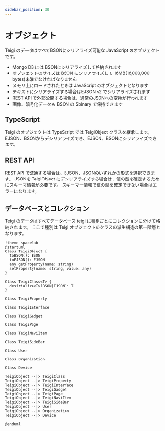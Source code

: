 ```yaml
---
sidebar_position: 30
---
```


# オブジェクト

Teigi のデータはすべてBSONにシリアライズ可能な JavaScript のオブジェクトです。
* Mongo DB には BSONにシリアライズして格納されます
* オブジェクトのサイズは BSON にシリアライズして  16MB(16,000,000 bytes)未満でなければなりません
* メモリ上にロードされたときは JavaScript のオブジェクトとなります
* テキストにシリアライズする場合はEJSON v2 でシリアライズされます
* REST API で外部公開する場合は、通常のJSONへの変換が行われます
* 画像、暗号化データも BSON の $binary で保持できます

## TypeScript

Teigi のオブジェクトは TypeScript では TeigiObject クラスを継承します。
EJSON、BSONからデシリアライズでき、EJSON、BSONにシリアライズできます。

## REST API

REST API で流通する場合は、EJSON、JSONのいずれかの形式を選択できます。
JSONを TeigiObject にデシリアライズする場合は、値の型を確定するためにスキーマ情報が必要です。
スキーマー情報で値の型を確定できない場合はエラーになります。

## データベースとコレクション

Teigi のデータはすべてデータベース teigi に種別ごとにコレクションに分けて格納されます。
ここで種別は Teigi オブジェクトのクラスの派生構造の第一階層となります。

```plantuml Test
!theme spacelab
@startuml
Class TeigiObject {
  toBSON(): BSON
  toEJSON(): EJSON
  any getProperty(name: string)
  setProperty(name: string, value: any)
}

Class TeigiClass<T> {
  desirialize<T>(BSON|EJSON): T
}

Class TeigiProperty

Class TeigiInterface

Class TeigiGadget

Class TeigiPage

Class TeigiNaviItem

Class TeigiSideBar

Class User

Class Organization

Class Device

TeigiObject --|> TeigiClass
TeigiObject --|> TeigiProperty
TeigiObject --|> TeigiInterface
TeigiObject --|> TeigiGadget
TeigiObject --|> TeigiPage
TeigiObject --|> TeigiNaviItem
TeigiObject --|> TeigiSideBar
TeigiObject --|> User
TeigiObject --|> Organization
TeigiObject --|> Device

@enduml
```